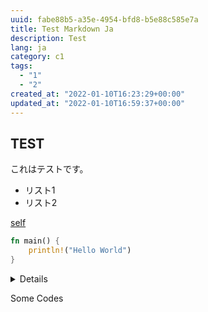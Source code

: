 ```yaml
---
uuid: fabe88b5-a35e-4954-bfd8-b5e88c585e7a
title: Test Markdown Ja
description: Test
lang: ja
category: c1
tags:
  - "1"
  - "2"
created_at: "2022-01-10T16:23:29+00:00"
updated_at: "2022-01-10T16:59:37+00:00"
---
```


## TEST

これはテストです。

- リスト1
- リスト2

[self](test_post.md)

```rust
fn main() {
    println!("Hello World")
}
```

<summary>

<details>RUN</details>

Some Codes

</summary>